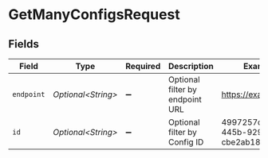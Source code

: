 # GetManyConfigsRequest


## Fields

| Field                                | Type                                 | Required                             | Description                          | Example                              |
| ------------------------------------ | ------------------------------------ | ------------------------------------ | ------------------------------------ | ------------------------------------ |
| `endpoint`                           | *Optional\<String>*                  | :heavy_minus_sign:                   | Optional filter by endpoint URL      | https://example.com                  |
| `id`                                 | *Optional\<String>*                  | :heavy_minus_sign:                   | Optional filter by Config ID         | 4997257d-dfb6-445b-929c-cbe2ab182818 |